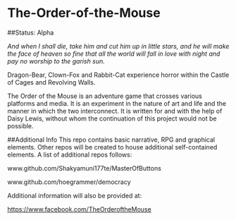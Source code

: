 # The-Order-of-the-Mouse

##Status: Alpha

<i>And when I shall die, take him and cut him up in little stars, and he will make the face of heaven so fine that all the world will fall in love with night and pay no worship to the garish sun.</i>

Dragon-Bear, Clown-Fox and Rabbit-Cat experience horror within the Castle of Cages and Revolving Walls.

The Order of the Mouse is an adventure game that crosses various platforms and media. It is an experiment
in the nature of art and life and the manner in which the two interconnect. It is written for and with the
help of Daisy Lewis, without whom the continuation of this project would not be possible.

##Additional Info
This repo contains basic narrative, RPG and graphical elements. Other repos will be created to house additional self-contained elements. A list of additional repos follows:

<p>www.github.com/Shakyamuni177te/MasterOfButtons</p>
<p>www.github.com/hoegrammer/democracy</p>

Additional information will also be provided at:

https://www.facebook.com/TheOrderoftheMouse
